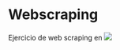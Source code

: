 # Webscraping
 
Ejercicio de web scraping en <img src="https://img.shields.io/badge/Node.js-43853D?style=for-the-badge&logo=node.js&logoColor=white" />

